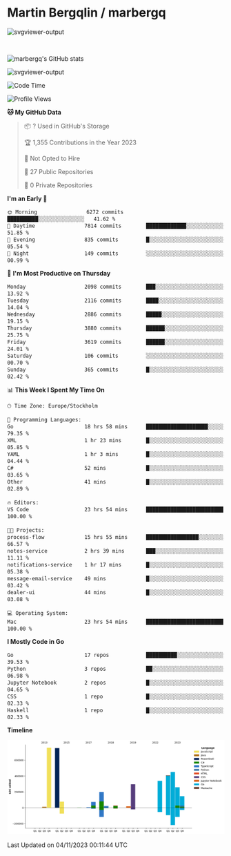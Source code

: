 # Martin Bergqlin / marbergq

![svgviewer-output](https://user-images.githubusercontent.com/2405410/206014777-22d41ecb-c24f-421d-b7d9-bba2cb5bb0de.svg)

<br>

<!--- [![Martin's Week](https://github-readme-stats.vercel.app/api/wakatime?username=marbergq&theme=dark)](https://github.com/anuraghazra/github-readme-stats) -->

![marbergq's GitHub stats](https://github-readme-stats.vercel.app/api?username=marbergq&count_private=true&show_icons=true)

![svgviewer-output](https://wakatime.com/badge/user/3f0a2069-6683-4e19-9a4a-7d21ea815067.svg)

<!--START_SECTION:waka-->
![Code Time](http://img.shields.io/badge/Code%20Time-3%2C471%20hrs%2029%20mins-blue)

![Profile Views](http://img.shields.io/badge/Profile%20Views-0-blue)

**🐱 My GitHub Data** 

> 📦 ? Used in GitHub's Storage 
 > 
> 🏆 1,355 Contributions in the Year 2023
 > 
> 🚫 Not Opted to Hire
 > 
> 📜 27 Public Repositories 
 > 
> 🔑 0 Private Repositories 
 > 
**I'm an Early 🐤** 

```text
🌞 Morning                6272 commits        ██████████░░░░░░░░░░░░░░░   41.62 % 
🌆 Daytime                7814 commits        █████████████░░░░░░░░░░░░   51.85 % 
🌃 Evening                835 commits         █░░░░░░░░░░░░░░░░░░░░░░░░   05.54 % 
🌙 Night                  149 commits         ░░░░░░░░░░░░░░░░░░░░░░░░░   00.99 % 
```
📅 **I'm Most Productive on Thursday** 

```text
Monday                   2098 commits        ███░░░░░░░░░░░░░░░░░░░░░░   13.92 % 
Tuesday                  2116 commits        ████░░░░░░░░░░░░░░░░░░░░░   14.04 % 
Wednesday                2886 commits        █████░░░░░░░░░░░░░░░░░░░░   19.15 % 
Thursday                 3880 commits        ██████░░░░░░░░░░░░░░░░░░░   25.75 % 
Friday                   3619 commits        ██████░░░░░░░░░░░░░░░░░░░   24.01 % 
Saturday                 106 commits         ░░░░░░░░░░░░░░░░░░░░░░░░░   00.70 % 
Sunday                   365 commits         █░░░░░░░░░░░░░░░░░░░░░░░░   02.42 % 
```


📊 **This Week I Spent My Time On** 

```text
🕑︎ Time Zone: Europe/Stockholm

💬 Programming Languages: 
Go                       18 hrs 58 mins      ████████████████████░░░░░   79.35 % 
XML                      1 hr 23 mins        █░░░░░░░░░░░░░░░░░░░░░░░░   05.85 % 
YAML                     1 hr 3 mins         █░░░░░░░░░░░░░░░░░░░░░░░░   04.44 % 
C#                       52 mins             █░░░░░░░░░░░░░░░░░░░░░░░░   03.65 % 
Other                    41 mins             █░░░░░░░░░░░░░░░░░░░░░░░░   02.89 % 

🔥 Editors: 
VS Code                  23 hrs 54 mins      █████████████████████████   100.00 % 

🐱‍💻 Projects: 
process-flow             15 hrs 55 mins      █████████████████░░░░░░░░   66.57 % 
notes-service            2 hrs 39 mins       ███░░░░░░░░░░░░░░░░░░░░░░   11.11 % 
notifications-service    1 hr 17 mins        █░░░░░░░░░░░░░░░░░░░░░░░░   05.38 % 
message-email-service    49 mins             █░░░░░░░░░░░░░░░░░░░░░░░░   03.42 % 
dealer-ui                44 mins             █░░░░░░░░░░░░░░░░░░░░░░░░   03.08 % 

💻 Operating System: 
Mac                      23 hrs 54 mins      █████████████████████████   100.00 % 
```

**I Mostly Code in Go** 

```text
Go                       17 repos            ██████████░░░░░░░░░░░░░░░   39.53 % 
Python                   3 repos             ██░░░░░░░░░░░░░░░░░░░░░░░   06.98 % 
Jupyter Notebook         2 repos             █░░░░░░░░░░░░░░░░░░░░░░░░   04.65 % 
CSS                      1 repo              █░░░░░░░░░░░░░░░░░░░░░░░░   02.33 % 
Haskell                  1 repo              █░░░░░░░░░░░░░░░░░░░░░░░░   02.33 % 
```



**Timeline**

![Lines of Code chart](https://raw.githubusercontent.com/marbergq/marbergq/main/assets/bar_graph.png)


 Last Updated on 04/11/2023 00:11:44 UTC
<!--END_SECTION:waka-->
